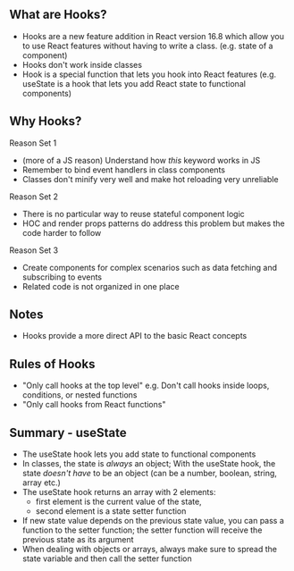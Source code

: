 ## What are Hooks?

- Hooks are a new feature addition in React version 16.8 which allow you
  to use React features without having to write a class.
  (e.g. state of a component)
- Hooks don't work inside classes
- Hook is a special function that lets you hook into React features
  (e.g. useState is a hook that lets you add React state to functional components)

## Why Hooks?

Reason Set 1

- (more of a JS reason) Understand how _this_ keyword works in JS
- Remember to bind event handlers in class components
- Classes don't minify very well and make hot reloading very unreliable

Reason Set 2

- There is no particular way to reuse stateful component logic
- HOC and render props patterns do address this problem but makes the code harder to follow

Reason Set 3

- Create components for complex scenarios such as data fetching and subscribing to events
- Related code is not organized in one place

## Notes

- Hooks provide a more direct API to the basic React concepts

## Rules of Hooks

- "Only call hooks at the top level"
  e.g. Don't call hooks inside loops, conditions, or nested functions
- "Only call hooks from React functions"

## Summary - useState

- The useState hook lets you add state to functional components
- In classes, the state is _always_ an object; With the useState hook, the state _doesn't have_ to be an object (can be a number, boolean, string, array etc.)
- The useState hook returns an array with 2 elements:
  - first element is the current value of the state,
  - second element is a state setter function
- If new state value depends on the previous state value, you can pass a function to the setter function; the setter function will receive the previous state as its argument
- When dealing with objects or arrays, always make sure to spread the state variable and then call the setter function
